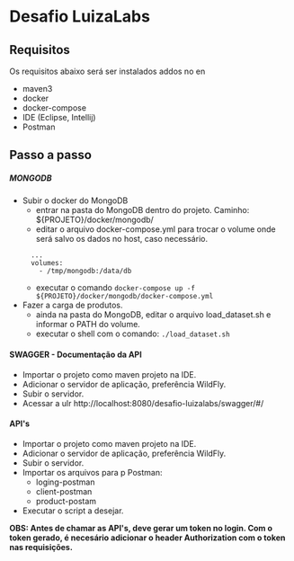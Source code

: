 # Desafio LuizaLabs

## Requisitos
Os requisitos abaixo será ser instalados addos no en

+ maven3
+ docker
+ docker-compose
+ IDE (Eclipse, Intellij)
+ Postman
 
## Passo a passo

##### MONGODB
 
 - Subir o docker do MongoDB
   - entrar na pasta do MongoDB dentro do projeto. Caminho: ${PROJETO}/docker/mongodb/
   - editar o arquivo docker-compose.yml para trocar o volume onde será salvo os dados no host, caso necessário.
    ```
      ...
      volumes: 
        - /tmp/mongodb:/data/db
    ```
   - executar o comando ``docker-compose up -f ${PROJETO}/docker/mongodb/docker-compose.yml``
 - Fazer a carga de produtos.
   - ainda na pasta do MongoDB, editar o arquivo load_dataset.sh e informar o PATH do volume.
   - executar o shell com o comando: ``./load_dataset.sh``

#### SWAGGER - Documentação da API

- Importar o projeto como maven projeto na IDE.
- Adicionar o servidor de aplicação, preferência WildFly.
- Subir o servidor.
- Acessar a ulr http://localhost:8080/desafio-luizalabs/swagger/#/

#### API's
- Importar o projeto como maven projeto na IDE.
- Adicionar o servidor de aplicação, preferência WildFly.
- Subir o servidor.
- Importar os arquivos para p Postman:
  - loging-postman
  - client-postman
  - product-postam
- Executar o script a desejar.

**OBS: Antes de chamar as API's, deve gerar um token no login. Com o token gerado, é necesário adicionar o header Authorization com o token nas requisições.**
